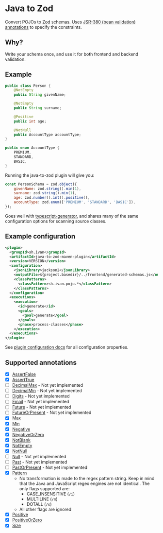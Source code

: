 # Java to Zod

Convert POJOs to [Zod](https://zod.dev/) schemas.
Uses [JSR-380 (bean validation) annotations](https://www.baeldung.com/java-validation)
to specify the constraints.

## Why?

Write your schema once, and use it for both frontend
and backend validation.

## Example
```java
public class Person {
    @NotEmpty
    public String givenName;

    @NotEmpty
    public String surname;

    @Positive
    public int age;

    @NotNull
    public AccountType accountType;
}

public enum AccountType {
    PREMIUM,
    STANDARD,
    BASIC,
}
```

Running the java-to-zod plugin will give you:
```js
const PersonSchema = zod.object({
    givenName: zod.string().min(1),
    surname: zod.string().min(1),
    age: zod.number().int().positive(),
    accountType: zod.enum(['PREMIUM', 'STANDARD', 'BASIC']),
});
```

Goes well with
[typescript-generator](https://github.com/vojtechhabarta/typescript-generator),
and shares many of the same configuration options
for scanning source classes.

## Example configuration
```xml
<plugin>
  <groupId>sh.ivan</groupId>
  <artifactId>java-to-zod-maven-plugin</artifactId>
  <version>VERSION</version>
  <configuration>
    <jsonLibrary>jackson2</jsonLibrary>
    <outputFile>${project.basedir}/../frontend/generated-schemas.js</outputFile>
    <classPatterns>
      <classPattern>sh.ivan.pojo.*</classPattern>
    </classPatterns>
  </configuration>
  <executions>
    <execution>
      <id>generate</id>
      <goals>
        <goal>generate</goal>
      </goals>
      <phase>process-classes</phase>
    </execution>
  </executions>
</plugin>
```

See [plugin configuration docs](https://java-to-zod.ivan.sh/java-to-zod-maven-plugin/generate-mojo.html)
for all configuration properties.

## Supported annotations
- [X] [AssertFalse](https://javadoc.io/doc/jakarta.validation/jakarta.validation-api/latest/jakarta/validation/constraints/AssertFalse.html)
- [X] [AssertTrue](https://javadoc.io/doc/jakarta.validation/jakarta.validation-api/latest/jakarta/validation/constraints/AssertTrue.html)
- [ ] [DecimalMax](https://javadoc.io/doc/jakarta.validation/jakarta.validation-api/latest/jakarta/validation/constraints/DecimalMax.html) - Not yet implemented
- [ ] [DecimalMin](https://javadoc.io/doc/jakarta.validation/jakarta.validation-api/latest/jakarta/validation/constraints/DecimalMin.html) - Not yet implemented
- [ ] [Digits](https://javadoc.io/doc/jakarta.validation/jakarta.validation-api/latest/jakarta/validation/constraints/Digits.html) - Not yet implemented
- [ ] [Email](https://javadoc.io/doc/jakarta.validation/jakarta.validation-api/latest/jakarta/validation/constraints/Email.html) - Not yet implemented
- [ ] [Future](https://javadoc.io/doc/jakarta.validation/jakarta.validation-api/latest/jakarta/validation/constraints/Future.html) - Not yet implemented
- [ ] [FutureOrPresent](https://javadoc.io/doc/jakarta.validation/jakarta.validation-api/latest/jakarta/validation/constraints/FutureOrPresent.html) - Not yet implemented
- [X] [Max](https://javadoc.io/doc/jakarta.validation/jakarta.validation-api/latest/jakarta/validation/constraints/Max.html)
- [X] [Min](https://javadoc.io/doc/jakarta.validation/jakarta.validation-api/latest/jakarta/validation/constraints/Min.html)
- [X] [Negative](https://javadoc.io/doc/jakarta.validation/jakarta.validation-api/latest/jakarta/validation/constraints/Negative.html)
- [X] [NegativeOrZero](https://javadoc.io/doc/jakarta.validation/jakarta.validation-api/latest/jakarta/validation/constraints/NegativeOrZero.html)
- [X] [NotBlank](https://javadoc.io/doc/jakarta.validation/jakarta.validation-api/latest/jakarta/validation/constraints/NotBlank.html)
- [X] [NotEmpty](https://javadoc.io/doc/jakarta.validation/jakarta.validation-api/latest/jakarta/validation/constraints/NotEmpty.html)
- [X] [NotNull](https://javadoc.io/doc/jakarta.validation/jakarta.validation-api/latest/jakarta/validation/constraints/NotNull.html)
- [ ] [Null](https://javadoc.io/doc/jakarta.validation/jakarta.validation-api/latest/jakarta/validation/constraints/Null.html) - Not yet implemented
- [ ] [Past](https://javadoc.io/doc/jakarta.validation/jakarta.validation-api/latest/jakarta/validation/constraints/Past.html) - Not yet implemented
- [ ] [PastOrPresent](https://javadoc.io/doc/jakarta.validation/jakarta.validation-api/latest/jakarta/validation/constraints/PastOrPresent.html) - Not yet implemented
- [X] [Pattern](https://javadoc.io/doc/jakarta.validation/jakarta.validation-api/latest/jakarta/validation/constraints/Pattern.html)
  - No transformation is made to the regex pattern string. Keep in mind that the Java and
    JavaScript regex engines are not identical. The only flags supported are:
    - CASE_INSENSITIVE (`/i`)
    - MULTILINE (`/m`)
    - DOTALL (`/s`)
  - All other flags are ignored
- [X] [Positive](https://javadoc.io/doc/jakarta.validation/jakarta.validation-api/latest/jakarta/validation/constraints/Positive.html)
- [X] [PositiveOrZero](https://javadoc.io/doc/jakarta.validation/jakarta.validation-api/latest/jakarta/validation/constraints/PositiveOrZero.html)
- [X] [Size](https://javadoc.io/doc/jakarta.validation/jakarta.validation-api/latest/jakarta/validation/constraints/Size.html)

